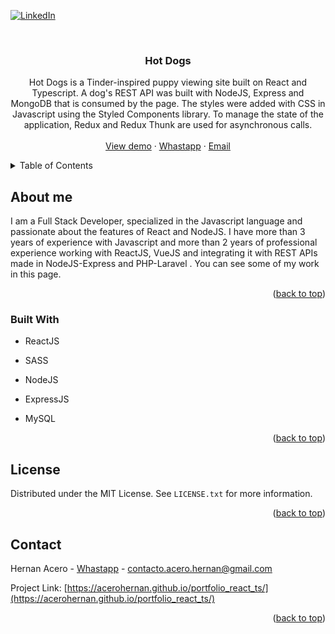 <div id="top"></div>

[![LinkedIn][linkedin-shield]][linkedin-url]



<!-- PROJECT LOGO -->
<br />
<div align="center">

<h3 align="center">Hot Dogs</h3>

  <p align="center">
    Hot Dogs is a Tinder-inspired puppy viewing site built on React and Typescript. A dog's REST API was built with NodeJS, Express and MongoDB that is consumed by the page. The styles were added with CSS in Javascript using the Styled Components library. To manage the state of the application, Redux and Redux Thunk are used for asynchronous calls.
    <br />
    <br />
    <a href="https://acerohernan.github.io/hotdogs_frontend/">View demo</a>
    ·
    <a href="https://api.whatsapp.com/send?phone=51999113934&text=Hola%20Hernan!%20%F0%9F%98%83">Whastapp</a>
    ·
    <a href="mailto:contacto.acero.hernan@gmail.com">Email</a>
  </p>
</div>



<!-- TABLE OF CONTENTS -->
<details>
  <summary>Table of Contents</summary>
  <ol>
    <li>
      <a href="#about-the-project">About The Project</a>
      <ul>
        <li><a href="#built-with">Built With</a></li>
      </ul>
    </li>
    <li><a href="#license">License</a></li>
    <li><a href="#contact">Contact</a></li>
  </ol>
</details>



<!-- ABOUT THE PROJECT -->
## About me
I am a Full Stack Developer, specialized in the Javascript language and passionate about the features of React and NodeJS. I have more than 3 years of experience with Javascript and more than 2 years of professional experience working with ReactJS, VueJS and integrating it with REST APIs made in NodeJS-Express and PHP-Laravel . You can see some of my work in this page.

<p align="right">(<a href="#top">back to top</a>)</p>

### Built With

* <p>ReactJS</p>
* <p>SASS</p>
* <p>NodeJS</p>
* <p>ExpressJS</p>
* <p>MySQL</p>

<p align="right">(<a href="#top">back to top</a>)</p>

<!-- LICENSE -->
## License

Distributed under the MIT License. See `LICENSE.txt` for more information.

<p align="right">(<a href="#top">back to top</a>)</p>



<!-- CONTACT -->
## Contact

Hernan Acero - [Whastapp](https://api.whatsapp.com/send?phone=51999113934&text=Hola%20Hernan!%20%F0%9F%98%83) - contacto.acero.hernan@gmail.com

Project Link: [https://acerohernan.github.io/portfolio_react_ts/](https://acerohernan.github.io/portfolio_react_ts/)

<p align="right">(<a href="#top">back to top</a>)</p>

<!-- MARKDOWN LINKS & IMAGES -->
<!-- https://www.markdownguide.org/basic-syntax/#reference-style-links -->
[linkedin-shield]: https://img.shields.io/badge/-LinkedIn-black.svg?style=for-the-badge&logo=linkedin&colorB=555
[linkedin-url]: https://www.linkedin.com/in/hernan-acero/
[product-screenshot]: images/screenshot.png
